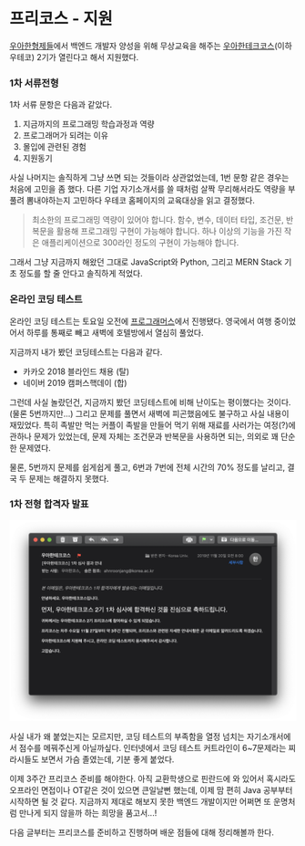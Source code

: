 # 프리코스 - 지원

[우아한형제들](https://www.woowahan.com/)에서 백엔드 개발자 양성을 위해 무상교육을 해주는 [우아한테크코스](https://woowacourse.github.io/)(이하 우테코) 2기가 열린다고 해서 지원했다.

### 1차 서류전형

1차 서류 문항은 다음과 같았다.

1. 지금까지의 프로그래밍 학습과정과 역량
2. 프로그래머가 되려는 이유
3. 몰입에 관련된 경험
4. 지원동기

사실 나머지는 솔직하게 그냥 쓰면 되는 것들이라 상관없었는데, 1번 문항 같은 경우는 처음에 고민을 좀 했다. 다른 기업 자기소개서를 쓸 때처럼 살짝 무리해서라도 역량을 부풀려 뽐내야하는지 고민하다 우테코 홈페이지의 교육대상을 읽고 결정했다.

> 최소한의 프로그래밍 역량이 있어야 합니다. 함수, 변수, 데이터 타입, 조건문, 반복문을 활용해 프로그래밍 구현이 가능해야 합니다. 하나 이상의 기능을 가진 작은 애플리케이션으로 300라인 정도의 구현이 가능해야 합니다.

그래서 그냥 지금까지 해왔던 그대로 JavaScript와 Python, 그리고 MERN Stack 기초 정도를 할 줄 안다고 솔직하게 적었다.

### 온라인 코딩 테스트

온라인 코딩 테스트는 토요일 오전에 [프로그래머스](https://programmers.co.kr/)에서 진행됐다. 영국에서 여행 중이었어서 하루를 통째로 빼고 새벽에 호텔방에서 열심히 풀었다.

지금까지 내가 봤던 코딩테스트는 다음과 같다.

* 카카오 2018 블라인드 채용 (탈)
* 네이버 2019 캠퍼스핵데이 (합)

그런데 사실 놀랐던건, 지금까지 봤던 코딩테스트에 비해 난이도는 평이했다는 것이다. (물론 5번까지만...) 그리고 문제를 풀면서 새벽에 피곤했음에도 불구하고 사실 내용이 재밌었다. 특히 족발만 먹는 커플이 족발을 만들어 먹기 위해 재료를 사러가는 여정(?)에 관하나 문제가 있었는데, 문제 자체는 조건문과 반복문을 사용하면 되는, 의외로 꽤 단순한 문제였다.

물론, 5번까지 문제를 쉽게쉽게 풀고, 6번과 7번에 전체 시간의 70% 정도를 날리고, 결국 두 문제는 해결하지 못했다.

### 1차 전형 합격자 발표

![크으](../../.gitbook/assets/screenshot-2.16.17.png)

사실 내가 왜 붙었는지는 모르지만, 코딩 테스트의 부족함을 열정 넘치는 자기소개서에서 점수를 메꿔주신게 아닐까싶다. 인터넷에서 코딩 테스트 커트라인이 6\~7문제라는 찌라시들도 보면서 가슴 졸였는데, 기분 좋게 붙었다.

이제 3주간 프리코스 준비를 해야한다. 아직 교환학생으로 핀란드에 와 있어서 혹시라도 오프라인 면접이나 OT같은 것이 있으면 큰일날뻔 했는데, 이제 맘 편히 Java 공부부터 시작하면 될 것 같다. 지금까지 제대로 해보지 못한 백엔드 개발이지만 어쩌면 또 운명처럼 만나게 되지 않을까 하는 희망을 품고서...!

다음 글부터는 프리코스를 준비하고 진행하며 배운 점들에 대해 정리해볼까 한다.
